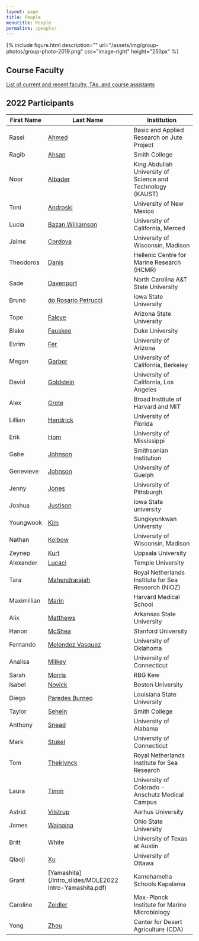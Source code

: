 ```yaml
---
layout: page
title: People
menutitle: People
permalink: /people/
---
```

{% include figure.html description="" url="/assets/img/group-photos/group-photo-2019.png" css="image-right" height="250px" %}

## Course Faculty

[List of current and recent faculty, TAs, and course assistants](/faculty/)

## 2022 Participants

|            First Name |           Last Name |                                                Institution |
|     ----------------- |   ----------------- | ---------------------------------------------------------- |
|                 Rasel |               [Ahmed](/Intro_slides/Rasel_Intro.pdf)|                 Basic and Applied Research on Jute Project |
|                 Ragib |               [Ahsan](/Intro_slides/Intro_MBL_2022_Ragib.pdf) |                                              Smith College |
|                  Noor |             [Albader](/Intro_slides/MBL_2022_Intro_Noor.pdf) | King Abdullah University of Science and Technology (KAUST) |
|                  Toni |            [Androski](/Intro_slides/Androski_MBL_intro.pdf) |                                   University of New Mexico |
|                 Lucia |    [Bazan Williamson](/Intro_slides/LBW_intro_slide.pdf)|                           University of California, Merced |
|                 Jaime |             [Cordova](/Intro_slides/CordovaJaimeIntroSlide.pdf) |                           University of Wisconsin, Madison |
|             Theodoros |               [Danis](/Intro_slides/Tdanis_introSlide.pdf) |                 Hellenic Centre for Marine Research (HCMR) |
|                  Sade |           [Davenport](/Intro_slides/Slide_for_MBL_Sade_Davenport.pdf) |                        North Carolina A&T State University |
|                 Bruno | [do Rosario Petrucci](/Intro_slides/intro_bruno.pdf) |                                      Iowa State University |
|                 Tope  |              [Faleye](/Intro_slides/FaleyeTOC-MBL-Intro-Slide-v3.pdf) |                                   Arizona State University |
|                 Blake |             [Fauskee](/Intro_slides/Fauskee_intro_slide.pdf) |                                            Duke University |
|                 Evrim |                 [Fer](/Intro_slides/fer-intro.pdf) |                                      University of Arizona |
|                 Megan |              [Garber](/Intro_slides/MBL_intro_MeganGarber.pdf) |                         University of California, Berkeley |
|                 David |           [Goldstein](/Intro_slides/goldstein_intro.pdf) |                      University of California, Los Angeles |
|                  Alex |               [Grote](/Intro_slides/AG_Slide.pdf) |                         Broad Institute of Harvard and MIT |
|               Lillian |            [Hendrick](/Intro_slides/MBL_IntroSlide_Lhendrick.pdf) |                                      University of Florida |
|                  Erik |                 [Hom](/Intro_slides/ErikHomIntro-MoleEvol2022.pdf) |                                  University of Mississippi |
|                  Gabe |             [Johnson](/Intro_slides/Bio_Slide_MBL.pdf) |                                    Smithsonian Institution |
|             Genevieve |             [Johnson](/Intro_slides/Self-intro-slide_GMJ.pdf) |                                       University of Guelph |
|                 Jenny |               [Jones](/Intro_slides/Jones_Intro_Slide.pdf) |                                   University of Pittsburgh |
|                Joshua |            [Justison](/Intro_slides/Justison_intro_slide.pdf)|                                      Iowa State university |
|             Youngwook |                 [Kim](/Intro_slides/Intro_youngwook_kim.pdf) |                                    Sungkyunkwan University |
|                Nathan |              [Kolbow](/Intro_slides/MBL_Intro_Slide.pdf) |                           University of Wisconsin, Madison |
|                Zeynep |                [Kurt](/Intro_slides/intro_zeynep.pdf) |                                         Uppsala University |
|             Alexander |              [Lucaci](/Intro_slides/AGL_IntroSlide.pdf) |                                          Temple University |
|                  Tara |       [Mahendrarajah](/Intro_slides/TMahendrarajah_Intro.pdf) |        Royal Netherlands Institute for Sea Research (NIOZ) |
|           Maximillian |               [Marin](/Intro_slides/MaxMarin.IntroSlide.pdf) |                                     Harvard Medical School |
|                  Alix |            [Matthews](/Intro_slides/MBL_IntroSlide_AEM.pdf) |                                  Arkansas State University |
|                 Hanon |              [McShea](/Intro_slides/Mcshea_MOLEintro.pdf) |                                        Stanford University |
|              Fernando |    [Melendez Vasquez](/Intro_slides/Fernando_Melendez_Intro.pdf) |                                     University of Oklahoma |
|               Analisa |              [Milkey](/Intro_slides/AAM_IntroSlide.pdf) |                                  University of Connecticut |
|                 Sarah |              [Morris](/Intro_slides/Morris_intro.pdf) |                                                    RBG Kew |
|                Isabel |              [Novick](/Intro_slides/Introduction_slide.pdf) |                                          Boston University |
|                 Diego |      [Paredes Burneo](/Intro_slides/Intro_slide_DPB.pdf) |                                 Louisiana State University |
|                Taylor |              [Sehein](/Intro_slides/Sehein_intro.pdf) |                                              Smith College |
|               Anthony |               [Snead](/Intro_slides/Snead_Intro.pdf) |                                      University of Alabama |
|                  Mark |              [Stukel](/Intro_slides/Stukel_intro_slide.pdf) |                                  University of Connecticut |
|                   Tom |          [Theirlynck](/Intro_slides/TomTheirlynck_intro_MBL.pdf) |               Royal Netherlands Institute for Sea Research |
|                 Laura |                [Timm](/Intro_slides/Timm_IntroSlide_MBL2022.pdf) |           University of Colorado - Anschutz Medical Campus |
|                Astrid |            [Vilstrup](/Intro_slides/APV_introslide.pdf) |                                          Aarhus University |
|                 James |            [Wainaina](/Intro_slides/James_Wainaina_intro_slide.pdf) |                                      Ohio State University |
|                 Britt |               White |                              University of Texas at Austin |
|                Qiaoji |                  [Xu](/Intro_slides/QiaojiXu_intro_MBL.pdf) |                                       University of Ottawa |
|                 Grant |           [Yamashita](/Intro_slides/MOLE2022 Intro-Yamashita.pdf) |                                Kamehameha Schools Kapalama |
|              Caroline |             [Zeidler](/Intro_slides/Intro_CZeidler_MolEvol22.pdf) |               Max-Planck Institute for Marine Microbiology |
|                  Yong |                [Zhou](/Intro_slides/Yong_Zhou_intro_slide.pdf) |                        Center for Desert Agriculture (CDA) |
